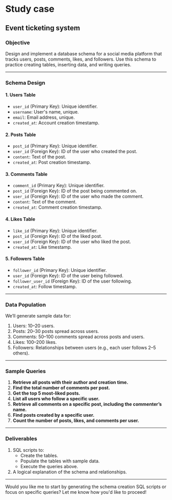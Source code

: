 # Study case

## Event ticketing system

### **Objective**

Design and implement a database schema for a social media platform that tracks users, posts, comments, likes, and followers. Use this schema to practice creating tables, inserting data, and writing queries.

---

### **Schema Design**

#### 1. **Users Table**

- `user_id` (Primary Key): Unique identifier.
- `username`: User's name, unique.
- `email`: Email address, unique.
- `created_at`: Account creation timestamp.

#### 2. **Posts Table**

- `post_id` (Primary Key): Unique identifier.
- `user_id` (Foreign Key): ID of the user who created the post.
- `content`: Text of the post.
- `created_at`: Post creation timestamp.

#### 3. **Comments Table**

- `comment_id` (Primary Key): Unique identifier.
- `post_id` (Foreign Key): ID of the post being commented on.
- `user_id` (Foreign Key): ID of the user who made the comment.
- `content`: Text of the comment.
- `created_at`: Comment creation timestamp.

#### 4. **Likes Table**

- `like_id` (Primary Key): Unique identifier.
- `post_id` (Foreign Key): ID of the liked post.
- `user_id` (Foreign Key): ID of the user who liked the post.
- `created_at`: Like timestamp.

#### 5. **Followers Table**

- `follower_id` (Primary Key): Unique identifier.
- `user_id` (Foreign Key): ID of the user being followed.
- `follower_user_id` (Foreign Key): ID of the user following.
- `created_at`: Follow timestamp.

---

### **Data Population**

We’ll generate sample data for:

1. Users: 10–20 users.
2. Posts: 20–30 posts spread across users.
3. Comments: 50–100 comments spread across posts and users.
4. Likes: 100–200 likes.
5. Followers: Relationships between users (e.g., each user follows 2–5 others).

---

### **Sample Queries**

1. **Retrieve all posts with their author and creation time.**
2. **Find the total number of comments per post.**
3. **Get the top 5 most-liked posts.**
4. **List all users who follow a specific user.**
5. **Retrieve all comments on a specific post, including the commenter’s name.**
6. **Find posts created by a specific user.**
7. **Count the number of posts, likes, and comments per user.**

---

### **Deliverables**

1. SQL scripts to:
   - Create the tables.
   - Populate the tables with sample data.
   - Execute the queries above.
2. A logical explanation of the schema and relationships.

---

Would you like me to start by generating the schema creation SQL scripts or focus on specific queries? Let me know how you'd like to proceed!
